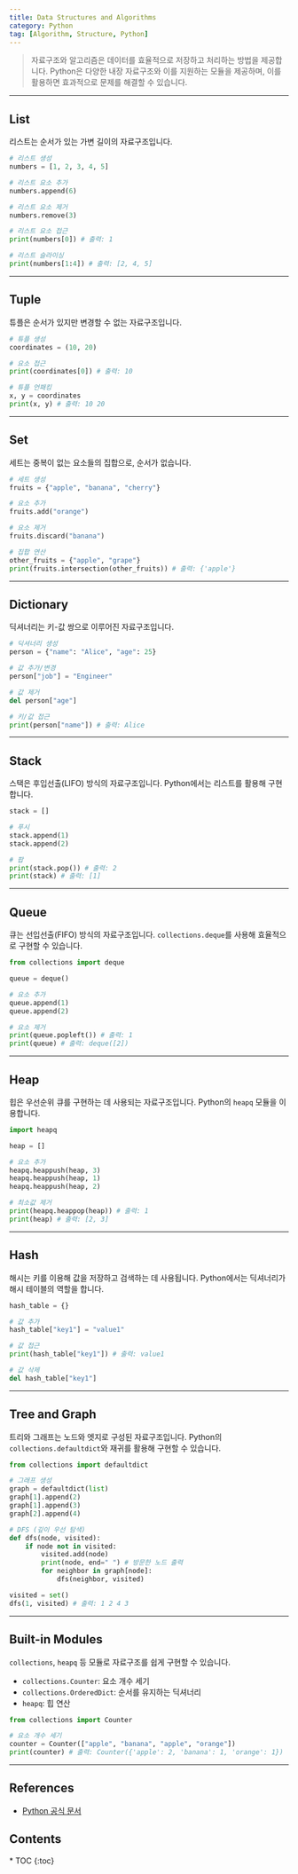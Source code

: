 ```yaml
---
title: Data Structures and Algorithms
category: Python
tag: [Algorithm, Structure, Python]
---
```


> 자료구조와 알고리즘은 데이터를 효율적으로 저장하고 처리하는 방법을 제공합니다. 
Python은 다양한 내장 자료구조와 이를 지원하는 모듈을 제공하며, 이를 활용하면 효과적으로 문제를 해결할 수 있습니다. 

---

## List  
리스트는 순서가 있는 가변 길이의 자료구조입니다.

```python
# 리스트 생성
numbers = [1, 2, 3, 4, 5]

# 리스트 요소 추가
numbers.append(6)

# 리스트 요소 제거
numbers.remove(3)

# 리스트 요소 접근
print(numbers[0]) # 출력: 1

# 리스트 슬라이싱
print(numbers[1:4]) # 출력: [2, 4, 5]
```

---

## Tuple  
튜플은 순서가 있지만 변경할 수 없는 자료구조입니다.

```python
# 튜플 생성
coordinates = (10, 20)

# 요소 접근
print(coordinates[0]) # 출력: 10

# 튜플 언패킹
x, y = coordinates
print(x, y) # 출력: 10 20
```

---

## Set  
세트는 중복이 없는 요소들의 집합으로, 순서가 없습니다.

```python
# 세트 생성
fruits = {"apple", "banana", "cherry"}

# 요소 추가
fruits.add("orange")

# 요소 제거
fruits.discard("banana")

# 집합 연산
other_fruits = {"apple", "grape"}
print(fruits.intersection(other_fruits)) # 출력: {'apple'}
```

---

## Dictionary  
딕셔너리는 키-값 쌍으로 이루어진 자료구조입니다.

```python
# 딕셔너리 생성
person = {"name": "Alice", "age": 25}

# 값 추가/변경
person["job"] = "Engineer"

# 값 제거
del person["age"]

# 키/값 접근
print(person["name"]) # 출력: Alice
```

---

## Stack  
스택은 후입선출(LIFO) 방식의 자료구조입니다. Python에서는 리스트를 활용해 구현합니다.

```python
stack = []

# 푸시
stack.append(1)
stack.append(2)

# 팝
print(stack.pop()) # 출력: 2
print(stack) # 출력: [1]
```

---

## Queue  
큐는 선입선출(FIFO) 방식의 자료구조입니다. `collections.deque`를 사용해 효율적으로 구현할 수 있습니다.

```python
from collections import deque

queue = deque()

# 요소 추가
queue.append(1)
queue.append(2)

# 요소 제거
print(queue.popleft()) # 출력: 1
print(queue) # 출력: deque([2])
```

---

## Heap  
힙은 우선순위 큐를 구현하는 데 사용되는 자료구조입니다. Python의 `heapq` 모듈을 이용합니다.

```python
import heapq

heap = []

# 요소 추가
heapq.heappush(heap, 3)
heapq.heappush(heap, 1)
heapq.heappush(heap, 2)

# 최소값 제거
print(heapq.heappop(heap)) # 출력: 1
print(heap) # 출력: [2, 3]
```

---

## Hash  
해시는 키를 이용해 값을 저장하고 검색하는 데 사용됩니다. Python에서는 딕셔너리가 해시 테이블의 역할을 합니다.

```python
hash_table = {}

# 값 추가
hash_table["key1"] = "value1"

# 값 접근
print(hash_table["key1"]) # 출력: value1

# 값 삭제
del hash_table["key1"]
```

---

## Tree and Graph  
트리와 그래프는 노드와 엣지로 구성된 자료구조입니다. Python의 `collections.defaultdict`와 재귀를 활용해 구현할 수 있습니다.

```python
from collections import defaultdict

# 그래프 생성
graph = defaultdict(list)
graph[1].append(2)
graph[1].append(3)
graph[2].append(4)

# DFS (깊이 우선 탐색)
def dfs(node, visited):
    if node not in visited:
        visited.add(node)
        print(node, end=" ") # 방문한 노드 출력
        for neighbor in graph[node]:
            dfs(neighbor, visited)

visited = set()
dfs(1, visited) # 출력: 1 2 4 3
```

---

## Built-in Modules  
`collections`, `heapq` 등 모듈로 자료구조를 쉽게 구현할 수 있습니다.

- `collections.Counter`: 요소 개수 세기
- `collections.OrderedDict`: 순서를 유지하는 딕셔너리
- `heapq`: 힙 연산

```python
from collections import Counter

# 요소 개수 세기
counter = Counter(["apple", "banana", "apple", "orange"])
print(counter) # 출력: Counter({'apple': 2, 'banana': 1, 'orange': 1})
```

---

## References
- [Python 공식 문서](https://docs.python.org/3/)

<nav class="post-toc" markdown="1">
  <h2>Contents</h2>
* TOC
{:toc}
</nav>
